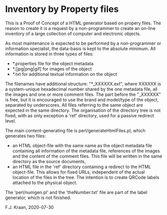 # Inventory by Property files

This is a Proof of Concept of a HTML generator based on propery files. The reason 
to create it is a request by a non-programmer to create an on-line inventory of
a large collection of computer and electronic objects. 

As most maintenance is expected to be performed by a non-programmer or information
specialist, the data-basis is kept to the absolute minimum. All information is
stored in three types of files:

* *.properties file for the object metadata
* *.[jpg|png|gif] for images of the object
* *.txt for additional textual information on the object
    
The filenames have additional structure: "*_XXXXXX.ext", where XXXXXX is a 
system-unique hexadecimal number shared by the one metadata file, all the images 
and one or more comment files. The part before the "_XXXXXX" is free, but it is
encouraged to use the brand and model/type of the object, separated by underscores.
All files referring to the same object are expected in the same directory. 
The organisation of the directory tree is not fixed, with as only exception a 'ref'
directory, used for a passive redirect level.

The main content-generating file is perl/generateHtmlFiles.pl, which generates two
files:

* an HTML object-file with the same name as the object metadata file containing
  all information of the metadata file, references of the images and the
  content of the comment files. This file will be written in the same directory 
  as the source documents,
* an HTML file in the 'ref' directory containing a redirect to the HTML 
  object-file. This allows for fixed URLs, independent of the actual location
  of the files in the tree. The intention is to create QRCode labels attached
  to the physical object.
  
The 'perl/numgen.pl' and the 'theNumber.txt' file are part of the label generator, 
which is not finished.
      
F.J. Kraan, 2020-07-30
      
